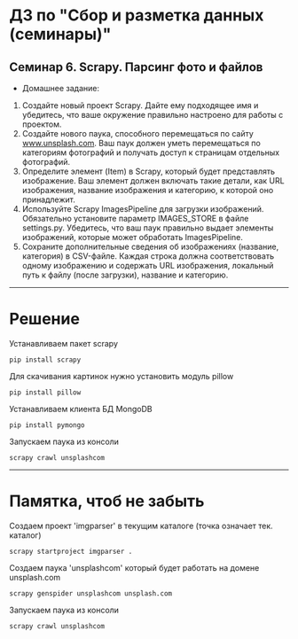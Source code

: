 # ДЗ по "Сбор и разметка данных (семинары)"

## Семинар 6. Scrapy. Парсинг фото и файлов
* Домашнее задание: 
1.	Создайте новый проект Scrapy. Дайте ему подходящее имя и убедитесь, что ваше окружение правильно настроено для 
работы с проектом.
2.	Создайте нового паука, способного перемещаться по сайту www.unsplash.com. Ваш паук должен уметь перемещаться 
по категориям фотографий и получать доступ к страницам отдельных фотографий.
3.	Определите элемент (Item) в Scrapy, который будет представлять изображение. Ваш элемент должен включать такие 
детали, как URL изображения, название изображения и категорию, к которой оно принадлежит.
4.	Используйте Scrapy ImagesPipeline для загрузки изображений. Обязательно установите параметр IMAGES_STORE в файле 
settings.py. Убедитесь, что ваш паук правильно выдает элементы изображений, которые может обработать ImagesPipeline.
5.	Сохраните дополнительные сведения об изображениях (название, категория) в CSV-файле. Каждая строка должна 
соответствовать одному изображению и содержать URL изображения, локальный путь к файлу (после загрузки), 
название и категорию.

---
# Решение

Устанавливаем пакет scrapy
```commandline
pip install scrapy
```
Для скачивания картинок нужно установить модуль pillow
```commandline
pip install pillow
```

Устанавливаем клиента БД MongoDB
```commandline
pip install pymongo
```

Запускаем паука из консоли
```commandline
scrapy crawl unsplashcom
```

---

# Памятка, чтоб не забыть
Создаем проект 'imgparser' в текущим каталоге (точка означает тек. каталог)
```commandline
scrapy startproject imgparser .
```

Создаем паука 'unsplashcom' который будет работать на домене unsplash.com
```commandline
scrapy genspider unsplashcom unsplash.com
```

Запускаем паука из консоли
```commandline
scrapy crawl unsplashcom
```

